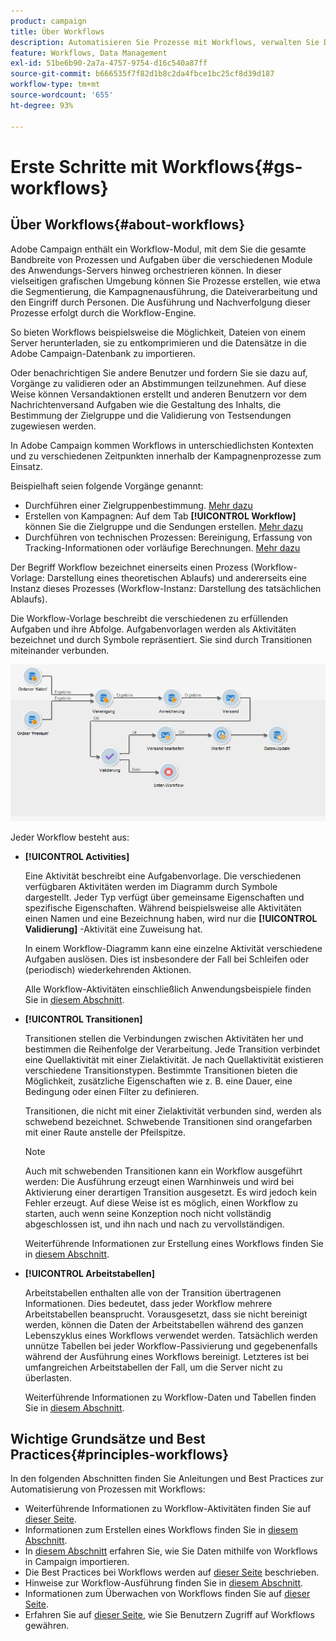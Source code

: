 ```yaml
---
product: campaign
title: Über Workflows
description: Automatisieren Sie Prozesse mit Workflows, verwalten Sie Daten und Audiences, senden Sie Nachrichten und vieles mehr
feature: Workflows, Data Management
exl-id: 51be6b90-2a7a-4757-9754-d16c540a87ff
source-git-commit: b666535f7f82d1b8c2da4fbce1bc25cf8d39d187
workflow-type: tm+mt
source-wordcount: '655'
ht-degree: 93%

---
```


# Erste Schritte mit Workflows{#gs-workflows}



## Über Workflows{#about-workflows}

Adobe Campaign enthält ein Workflow-Modul, mit dem Sie die gesamte Bandbreite von Prozessen und Aufgaben über die verschiedenen Module des Anwendungs-Servers hinweg orchestrieren können. In dieser vielseitigen grafischen Umgebung können Sie Prozesse erstellen, wie etwa die Segmentierung, die Kampagnenausführung, die Dateiverarbeitung und den Eingriff durch Personen. Die Ausführung und Nachverfolgung dieser Prozesse erfolgt durch die Workflow-Engine.

So bieten Workflows beispielsweise die Möglichkeit, Dateien von einem Server herunterladen, sie zu entkomprimieren und die Datensätze in die Adobe Campaign-Datenbank zu importieren.

Oder benachrichtigen Sie andere Benutzer und fordern Sie sie dazu auf, Vorgänge zu validieren oder an Abstimmungen teilzunehmen. Auf diese Weise können Versandaktionen erstellt und anderen Benutzern vor dem Nachrichtenversand Aufgaben wie die Gestaltung des Inhalts, die Bestimmung der Zielgruppe und die Validierung von Testsendungen zugewiesen werden.

In Adobe Campaign kommen Workflows in unterschiedlichsten Kontexten und zu verschiedenen Zeitpunkten innerhalb der Kampagnenprozesse zum Einsatz.

Beispielhaft seien folgende Vorgänge genannt:

* Durchführen einer Zielgruppenbestimmung. [Mehr dazu](building-a-workflow.md#implementation-steps-)
* Erstellen von Kampagnen: Auf dem Tab **[!UICONTROL Workflow]** können Sie die Zielgruppe und die Sendungen erstellen. [Mehr dazu](building-a-workflow.md#campaign-workflows)
* Durchführen von technischen Prozessen: Bereinigung, Erfassung von Tracking-Informationen oder vorläufige Berechnungen. [Mehr dazu](building-a-workflow.md#technical-workflows)

Der Begriff Workflow bezeichnet einerseits einen Prozess (Workflow-Vorlage: Darstellung eines theoretischen Ablaufs) und andererseits eine Instanz dieses Prozesses (Workflow-Instanz: Darstellung des tatsächlichen Ablaufs).

Die Workflow-Vorlage beschreibt die verschiedenen zu erfüllenden Aufgaben und ihre Abfolge. Aufgabenvorlagen werden als Aktivitäten bezeichnet und durch Symbole repräsentiert. Sie sind durch Transitionen miteinander verbunden.

![](assets/example1.png)

Jeder Workflow besteht aus:

* **[!UICONTROL Activities]**

  Eine Aktivität beschreibt eine Aufgabenvorlage. Die verschiedenen verfügbaren Aktivitäten werden im Diagramm durch Symbole dargestellt. Jeder Typ verfügt über gemeinsame Eigenschaften und spezifische Eigenschaften. Während beispielsweise alle Aktivitäten einen Namen und eine Bezeichnung haben, wird nur die **[!UICONTROL Validierung]** -Aktivität eine Zuweisung hat.

  In einem Workflow-Diagramm kann eine einzelne Aktivität verschiedene Aufgaben auslösen. Dies ist insbesondere der Fall bei Schleifen oder (periodisch) wiederkehrenden Aktionen.

  Alle Workflow-Aktivitäten einschließlich Anwendungsbeispiele finden Sie in [diesem Abschnitt](about-activities.md).

* **[!UICONTROL Transitionen]**

  Transitionen stellen die Verbindungen zwischen Aktivitäten her und bestimmen die Reihenfolge der Verarbeitung. Jede Transition verbindet eine Quellaktivität mit einer Zielaktivität. Je nach Quellaktivität existieren verschiedene Transitionstypen. Bestimmte Transitionen bieten die Möglichkeit, zusätzliche Eigenschaften wie z. B. eine Dauer, eine Bedingung oder einen Filter zu definieren.

  Transitionen, die nicht mit einer Zielaktivität verbunden sind, werden als schwebend bezeichnet. Schwebende Transitionen sind orangefarben mit einer Raute anstelle der Pfeilspitze.

  >[!NOTE]
  >
  >Auch mit schwebenden Transitionen kann ein Workflow ausgeführt werden: Die Ausführung erzeugt einen Warnhinweis und wird bei Aktivierung einer derartigen Transition ausgesetzt. Es wird jedoch kein Fehler erzeugt. Auf diese Weise ist es möglich, einen Workflow zu starten, auch wenn seine Konzeption noch nicht vollständig abgeschlossen ist, und ihn nach und nach zu vervollständigen.

  Weiterführende Informationen zur Erstellung eines Workflows finden Sie in [diesem Abschnitt](building-a-workflow.md).

* **[!UICONTROL Arbeitstabellen]**

  Arbeitstabellen enthalten alle von der Transition übertragenen Informationen. Dies bedeutet, dass jeder Workflow mehrere Arbeitstabellen beansprucht. Vorausgesetzt, dass sie nicht bereinigt werden, können die Daten der Arbeitstabellen während des ganzen Lebenszyklus eines Workflows verwendet werden. Tatsächlich werden unnütze Tabellen bei jeder Workflow-Passivierung und gegebenenfalls während der Ausführung eines Workflows bereinigt. Letzteres ist bei umfangreichen Arbeitstabellen der Fall, um die Server nicht zu überlasten.

  Weiterführende Informationen zu Workflow-Daten und Tabellen finden Sie in [diesem Abschnitt](how-to-use-workflow-data.md).

## Wichtige Grundsätze und Best Practices{#principles-workflows}

In den folgenden Abschnitten finden Sie Anleitungen und Best Practices zur Automatisierung von Prozessen mit Workflows:

* Weiterführende Informationen zu Workflow-Aktivitäten finden Sie auf [dieser Seite](how-to-use-workflow-data.md).
* Informationen zum Erstellen eines Workflows finden Sie in [diesem Abschnitt](building-a-workflow.md).
* In [diesem Abschnitt](../../platform/using/import-export-workflows.md) erfahren Sie, wie Sie Daten mithilfe von Workflows in Campaign importieren.
* Die Best Practices bei Workflows werden auf [dieser Seite](workflow-best-practices.md) beschrieben.
* Hinweise zur Workflow-Ausführung finden Sie in [diesem Abschnitt](starting-a-workflow.md).
* Informationen zum Überwachen von Workflows finden Sie auf [dieser Seite](monitoring-workflow-execution.md).
* Erfahren Sie auf [dieser Seite](managing-rights.md), wie Sie Benutzern Zugriff auf Workflows gewähren.
